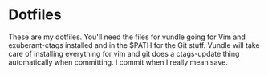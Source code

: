 # Dotfiles

These are my dotfiles. You'll need the files for vundle going for Vim and
exuberant-ctags installed and in the $PATH for the Git stuff. Vundle will take
care of installing everything for vim and git does a ctags-update thing
automatically when committing. I commit when I really mean save.
